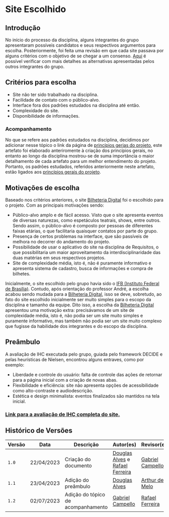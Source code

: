 # Site Escolhido

## Introdução
No início do processo da disciplina, alguns integrantes do grupo apresentaram possíveis candidatos e seus respectivos argumentos para escolha. Posteriormente, foi feita uma revisão em que cada site passava por alguns critérios com o objetivo de se chegar a um consenso.
[Aqui](sites-avaliados.md) é possível verificar com mais detalhes as alternativas apresentadas pelos outros integrantes do grupo. 

## Critérios para escolha
* Site não ter sido trabalhado na disciplina.
* Facilidade de contato com o público-alvo.
* Interface fora dos padrões estudados na disciplina até então. 
* Complexidade do site.
* Disponibilidade de informações.

### Acompanhamento
No que se refere aos padrões estudados na disciplina, decidimos por adicionar nesse tópico o link da página de [princípios gerias do projeto](https://interacao-humano-computador.github.io/2023.1-BilheteriaDigital/analise-de-requisitos/principios/), este artefato foi elaborado anteriromente à criação dos princípios gerais, no entanto ao longo da disciplina mostrou-se de suma importância o maior detalhamento de cada artefato para um melhor entendimento do projeto. Portanto, os padrões estudados, referidos anteriormente neste artefato, estão ligados aos [princípios gerais do projeto](https://interacao-humano-computador.github.io/2023.1-BilheteriaDigital/analise-de-requisitos/principios/). 

## Motivações de escolha
Baseado nos critérios anteriores, o site [Bilheteria Digital](https://play.google.com/store/apps/details?id=com.bilheteriadigital.mobile&hl=pt_BR&gl=US) foi o escolhido para o projeto. Com as principais motivações sendo:

* Público-alvo amplo e de fácil acesso. Visto que o site apresenta eventos de diversas naturezas, como espetáculos teatrais, shows, entre outros. Sendo assim, o público-alvo é composto por pessoas de diferentes faixas etárias, o que facilitaria quaisquer contatos por parte do grupo.
* Presença de certos problemas na interface, que são passíveis de melhora no decorrer do andamento do projeto.
* Possibilidade de usar o aplicativo do site na disciplina de Requisitos, o que possibilitaria um maior aproveitamento da interdisciplinaridade das duas matérias em seus respectivos projetos.
* Site de complexidade média, isto é, não é puramente informativo e apresenta sistema de cadastro, busca de informações e compra de bilhetes.

Inicialmente, o site escolhido pelo grupo havia sido o [IFB (Instituto Federal de Brasília)](https://www.ifb.edu.br). Contudo, após orientação do professor André, a escolha acabou sendo mudada para a [Bilheteria Digital](https://play.google.com/store/apps/details?id=com.bilheteriadigital.mobile&hl=pt_BR&gl=US), isso se deve, sobretudo, ao fato do site escolhido inicialmente  ser muito simples para o escopo da disciplina e tamanho da equipe. Dito isso, a escolha da [Bilheteria Digital](https://play.google.com/store/apps/details?id=com.bilheteriadigital.mobile&hl=pt_BR&gl=US) apresentou uma motivação extra: precisávamos de um site de complexidade média, isto é, não podia ser um site muito simples e puramente informativo, mas também não podia ser um site muito complexo que fugisse da habilidade dos integrantes e do escopo da disciplina.

## Preâmbulo
A avaliação de IHC executada pelo grupo, guiada pelo framework DECIDE e pelas heurísticas de Nielsen, encontrou alguns entraves, como por exemplo:

* Liberdade e controle do usuário: falta de controle das ações de retornar para a página inicial com a criação de novas abas.
* Flexibilidade e eficiência: site não apresenta opções de acessibilidade como alto-contraste e audiodescrição.
* Estética e design minimalista: eventos finalizados são mantidos na tela inicial.

###  [Link para a avaliação de IHC completa do site.](avaliacoes/avaliacao-bilheteria-digital.pdf)
## Histórico de Versões

Versão  |   Data   | Descrição | Autor(es) | Revisor(es)
--------- | ------ | ------ | ---------- | ----------
 `1.0` | 22/04/2023 | Criação do documento | [Douglas Alves](https://github.com/dougalvs) e [Rafael Ferreira](https://github.com/RafaelCLG0)| [Gabriel Campello](https://github.com/g16c)
 `1.1` | 23/04/2023 | Adição do preâmbulo | [Douglas Alves](https://github.com/dougalvs)| [Arthur de Melo](https://github.com/arthurmlv)|
 `1.2` | 02/07/2023 | Adição do tópico de acompanhamento | [Gabriel Campello](https://github.com/G16C)| [Rafael Ferreira](https://github.com/RafaelCLG0)|
